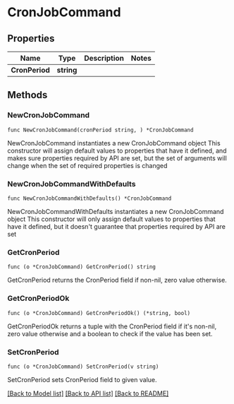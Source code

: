 # CronJobCommand

## Properties

Name | Type | Description | Notes
------------ | ------------- | ------------- | -------------
**CronPeriod** | **string** |  | 

## Methods

### NewCronJobCommand

`func NewCronJobCommand(cronPeriod string, ) *CronJobCommand`

NewCronJobCommand instantiates a new CronJobCommand object
This constructor will assign default values to properties that have it defined,
and makes sure properties required by API are set, but the set of arguments
will change when the set of required properties is changed

### NewCronJobCommandWithDefaults

`func NewCronJobCommandWithDefaults() *CronJobCommand`

NewCronJobCommandWithDefaults instantiates a new CronJobCommand object
This constructor will only assign default values to properties that have it defined,
but it doesn't guarantee that properties required by API are set

### GetCronPeriod

`func (o *CronJobCommand) GetCronPeriod() string`

GetCronPeriod returns the CronPeriod field if non-nil, zero value otherwise.

### GetCronPeriodOk

`func (o *CronJobCommand) GetCronPeriodOk() (*string, bool)`

GetCronPeriodOk returns a tuple with the CronPeriod field if it's non-nil, zero value otherwise
and a boolean to check if the value has been set.

### SetCronPeriod

`func (o *CronJobCommand) SetCronPeriod(v string)`

SetCronPeriod sets CronPeriod field to given value.



[[Back to Model list]](../README.md#documentation-for-models) [[Back to API list]](../README.md#documentation-for-api-endpoints) [[Back to README]](../README.md)


